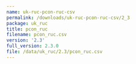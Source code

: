 ```yaml
---
name: uk-ruc-pcon-ruc-csv
permalink: /downloads/uk-ruc-pcon-ruc-csv/2_3
package: uk_ruc
title: pcon_ruc
filename: pcon_ruc.csv
version: '2.3'
full_version: 2.3.0
file: /data/uk_ruc/2.3/pcon_ruc.csv
---
```

